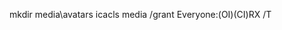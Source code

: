 <!-- creating a Folder with full access -->

mkdir media\avatars
icacls media /grant Everyone:(OI)(CI)RX /T

